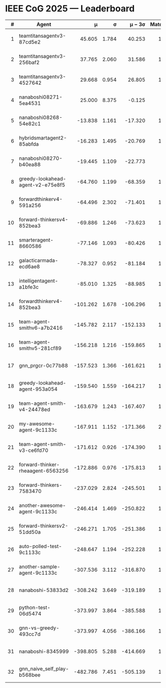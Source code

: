 # IEEE CoG 2025 — Leaderboard

| # | Agent | μ | σ | μ − 3σ | Matches | Updated |
|---:|---|---:|---:|---:|---:|---|
| 1 | teamtitansagentv3-87cd5e2 | 45.605 | 1.784 | 40.253 | 1740 | 2025-08-27 09:13 |
| 2 | teamtitansagentv3-256baf2 | 37.765 | 2.060 | 31.586 | 1720 | 2025-08-27 09:13 |
| 3 | teamtitansagentv3-4527642 | 29.668 | 0.954 | 26.805 | 1720 | 2025-08-27 09:13 |
| 4 | nanaboshi08271-5ea4531 | 25.000 | 8.375 | -0.125 | 100 | 2025-08-27 09:13 |
| 5 | nanaboshi08268-54e82c1 | -13.838 | 1.161 | -17.320 | 1400 | 2025-08-27 09:13 |
| 6 | hybridsmartagent2-85abfda | -16.283 | 1.495 | -20.769 | 1385 | 2025-08-27 09:13 |
| 7 | nanaboshi08270-b40ea88 | -19.445 | 1.109 | -22.773 | 480 | 2025-08-27 09:13 |
| 8 | greedy-lookahead-agent-v2-e75e8f5 | -64.760 | 1.199 | -68.359 | 1598 | 2025-08-27 09:13 |
| 9 | forwardthinkerv4-591a256 | -64.496 | 2.302 | -71.401 | 1480 | 2025-08-27 09:13 |
| 10 | forward-thinkersv4-852bea3 | -69.886 | 1.246 | -73.623 | 1559 | 2025-08-27 09:13 |
| 11 | smarteragent-8660586 | -77.146 | 1.093 | -80.426 | 1395 | 2025-08-27 09:13 |
| 12 | galacticarmada-ecd6ae8 | -78.327 | 0.952 | -81.184 | 1540 | 2025-08-27 09:13 |
| 13 | intelligentagent-a1bfe3c | -85.010 | 1.325 | -88.985 | 1561 | 2025-08-27 09:13 |
| 14 | forwardthinkerv4-852bea3 | -101.262 | 1.678 | -106.296 | 1342 | 2025-08-27 09:13 |
| 15 | team-agent-smithv6-a7b2416 | -145.782 | 2.117 | -152.133 | 1940 | 2025-08-27 09:13 |
| 16 | team-agent-smithv5-281cf89 | -156.218 | 1.216 | -159.865 | 1980 | 2025-08-27 09:13 |
| 17 | gnn_prgcr-0c77b88 | -157.523 | 1.366 | -161.621 | 1380 | 2025-08-27 09:13 |
| 18 | greedy-lookahead-agent-953a054 | -159.540 | 1.559 | -164.217 | 1678 | 2025-08-27 09:13 |
| 19 | team-agent-smith-v4-24478ed | -163.679 | 1.243 | -167.407 | 1720 | 2025-08-27 09:13 |
| 20 | my-awesome-agent-9c1133c | -167.911 | 1.152 | -171.366 | 2320 | 2025-08-27 09:13 |
| 21 | team-agent-smith-v3-ce6fd70 | -171.612 | 0.926 | -174.390 | 1800 | 2025-08-27 09:13 |
| 22 | forward-thinker-rheaagent-6563256 | -172.886 | 0.976 | -175.813 | 1808 | 2025-08-27 09:13 |
| 23 | forward-thinkers-7583470 | -237.029 | 2.824 | -245.501 | 1780 | 2025-08-27 09:13 |
| 24 | another-awesome-agent-9c1133c | -246.414 | 1.469 | -250.822 | 1880 | 2025-08-27 09:13 |
| 25 | forward-thinkersv2-51dd50a | -246.271 | 1.705 | -251.386 | 1948 | 2025-08-27 09:13 |
| 26 | auto-polled-test-9c1133c | -248.647 | 1.194 | -252.228 | 1480 | 2025-08-27 09:13 |
| 27 | another-sample-agent-9c1133c | -307.536 | 3.112 | -316.870 | 1980 | 2025-08-27 09:13 |
| 28 | nanaboshi-53833d2 | -308.242 | 3.649 | -319.189 | 1580 | 2025-08-27 09:13 |
| 29 | python-test-06d5474 | -373.997 | 3.864 | -385.588 | 1660 | 2025-08-27 09:13 |
| 30 | gnn-vs-greedy-493cc7d | -373.997 | 4.056 | -386.166 | 1600 | 2025-08-27 09:13 |
| 31 | nanaboshi-8345999 | -398.805 | 5.288 | -414.669 | 1660 | 2025-08-27 09:13 |
| 32 | gnn_naive_self_play-b568bee | -482.786 | 7.451 | -505.139 | 1240 | 2025-08-27 09:13 |
